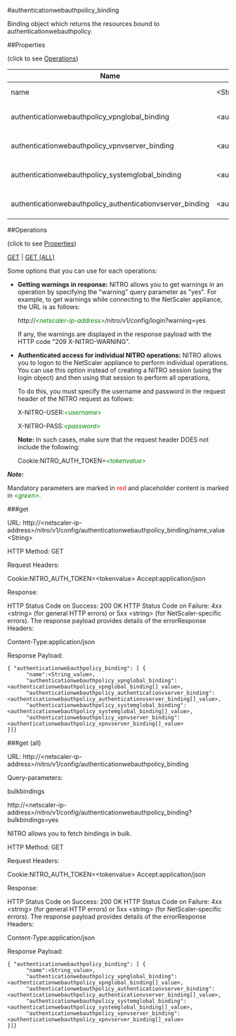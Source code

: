 #authenticationwebauthpolicy_binding

Binding object which returns the resources bound to authenticationwebauthpolicy.


##Properties 
<span>(click to see [Operations](#operations))</span>


<table><thead><tr><th>Name</th><th> Data Type</th><th> Permissions</th><th>Description</th></tr></thead><tbody><tr><td>name</td><td>&lt;String></td><td>Read-write</td><td>Name of the WebAuth policy.&lt;br>Minimum length = 1</td><tr><tr><td>authenticationwebauthpolicy_vpnglobal_binding</td><td>&lt;authenticationwebauthpolicy_vpnglobal_binding[]></td><td>Read-only</td><td>vpnglobal that can be bound to authenticationwebauthpolicy.</td><tr><tr><td>authenticationwebauthpolicy_vpnvserver_binding</td><td>&lt;authenticationwebauthpolicy_vpnvserver_binding[]></td><td>Read-only</td><td>vpnvserver that can be bound to authenticationwebauthpolicy.</td><tr><tr><td>authenticationwebauthpolicy_systemglobal_binding</td><td>&lt;authenticationwebauthpolicy_systemglobal_binding[]></td><td>Read-only</td><td>systemglobal that can be bound to authenticationwebauthpolicy.</td><tr><tr><td>authenticationwebauthpolicy_authenticationvserver_binding</td><td>&lt;authenticationwebauthpolicy_authenticationvserver_binding[]></td><td>Read-only</td><td>authenticationvserver that can be bound to authenticationwebauthpolicy.</td><tr></tbody></table>
##Operations 
<span>(click to see [Properties](#properties))</span>


[GET](#get) | [GET (ALL)](#get-(all))


Some options that you can use for each operations:
<ul><li><p><b>Getting warnings in response:</b> NITRO allows you to get warnings in an operation by specifying the "warning" query parameter as "yes". For example, to get warnings while connecting to the NetScaler appliance, the URL is as follows:</p><p>http://<span style="color:green;font-style:italic;">&lt;netscaler-ip-address&gt;</span>/nitro/v1/config/login?warning=yes</p><p>If any, the warnings are displayed in the response payload with the HTTP code "209 X-NITRO-WARNING".</p></li><li><p><b>Authenticated access for individual NITRO operations:</b> NITRO allows you to logon to the NetScaler appliance to perform individual operations. You can use this option instead of creating a NITRO session (using the login object) and then using that session to perform all operations,</p><p>To do this, you must specify the username and password in the request header of the NITRO request as follows:</p><p>X-NITRO-USER:<span style="color:green;font-style:italic;">&lt;username&gt;</span></p><p>X-NITRO-PASS:<span style="color:green;font-style:italic;">&lt;password&gt;</span></p><p><b>Note:</b> In such cases, make sure that the request header DOES not include the following:</p><p>Cookie:NITRO_AUTH_TOKEN=<span style="color:green;font-style:italic;">&lt;tokenvalue&gt;</span></p></li></ul>



***Note:*** 
Mandatory parameters are marked in <span style="color:#FF0000;">red</span> and placeholder content is marked in <span style="color:green;font-style:italic">&lt;green&gt;</span>.

###get



URL: http://&lt;netscaler-ip-address&gt;/nitro/v1/config/authenticationwebauthpolicy_binding/name_value&lt;String&gt;
HTTP Method: GET
Request Headers:

Cookie:NITRO_AUTH_TOKEN=&lt;tokenvalue&gt;Accept:application/json

Response:
HTTP Status Code on Success: 200 OKHTTP Status Code on Failure: 4xx &lt;string&gt; (for general HTTP errors) or 5xx &lt;string&gt; (for NetScaler-specific errors). The response payload provides details of the errorResponse Headers:

Content-Type:application/json

Response Payload: ```{ "authenticationwebauthpolicy_binding": [ {      "name":<String_value>,      "authenticationwebauthpolicy_vpnglobal_binding":<authenticationwebauthpolicy_vpnglobal_binding[]_value>,      "authenticationwebauthpolicy_authenticationvserver_binding":<authenticationwebauthpolicy_authenticationvserver_binding[]_value>,      "authenticationwebauthpolicy_systemglobal_binding":<authenticationwebauthpolicy_systemglobal_binding[]_value>,      "authenticationwebauthpolicy_vpnvserver_binding":<authenticationwebauthpolicy_vpnvserver_binding[]_value>}]}```



###get (all)



URL: http://&lt;netscaler-ip-address&gt;/nitro/v1/config/authenticationwebauthpolicy_binding
Query-parameters:
bulkbindings
http://&lt;netscaler-ip-address&gt;/nitro/v1/config/authenticationwebauthpolicy_binding?bulkbindings=yes
NITRO allows you to fetch bindings in bulk.



HTTP Method: GET
Request Headers:

Cookie:NITRO_AUTH_TOKEN=&lt;tokenvalue&gt;Accept:application/json

Response:
HTTP Status Code on Success: 200 OKHTTP Status Code on Failure: 4xx &lt;string&gt; (for general HTTP errors) or 5xx &lt;string&gt; (for NetScaler-specific errors). The response payload provides details of the errorResponse Headers:

Content-Type:application/json

Response Payload: ```{ "authenticationwebauthpolicy_binding": [ {      "name":<String_value>,      "authenticationwebauthpolicy_vpnglobal_binding":<authenticationwebauthpolicy_vpnglobal_binding[]_value>,      "authenticationwebauthpolicy_authenticationvserver_binding":<authenticationwebauthpolicy_authenticationvserver_binding[]_value>,      "authenticationwebauthpolicy_systemglobal_binding":<authenticationwebauthpolicy_systemglobal_binding[]_value>,      "authenticationwebauthpolicy_vpnvserver_binding":<authenticationwebauthpolicy_vpnvserver_binding[]_value>}]}```




